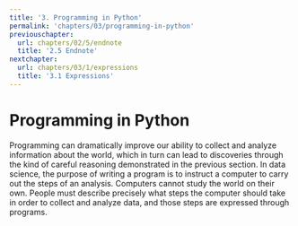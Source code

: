 ```yaml
---
title: '3. Programming in Python'
permalink: 'chapters/03/programming-in-python'
previouschapter:
  url: chapters/02/5/endnote
  title: '2.5 Endnote'
nextchapter:
  url: chapters/03/1/expressions
  title: '3.1 Expressions'
---
```

Programming in Python
=====================

Programming can dramatically improve our ability to collect and analyze information
about the world, which in turn can lead to discoveries through the kind of careful
reasoning demonstrated in the previous section. In data science, the purpose of
writing a program is to instruct a computer to carry out the steps of an analysis.
Computers cannot study the world on their own. People must describe precisely what
steps the computer should take in order to collect and analyze data, and those steps
are expressed through programs.


